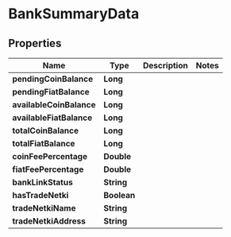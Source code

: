 
# BankSummaryData

## Properties
Name | Type | Description | Notes
------------ | ------------- | ------------- | -------------
**pendingCoinBalance** | **Long** |  | 
**pendingFiatBalance** | **Long** |  | 
**availableCoinBalance** | **Long** |  | 
**availableFiatBalance** | **Long** |  | 
**totalCoinBalance** | **Long** |  | 
**totalFiatBalance** | **Long** |  | 
**coinFeePercentage** | **Double** |  | 
**fiatFeePercentage** | **Double** |  | 
**bankLinkStatus** | **String** |  | 
**hasTradeNetki** | **Boolean** |  | 
**tradeNetkiName** | **String** |  | 
**tradeNetkiAddress** | **String** |  | 



